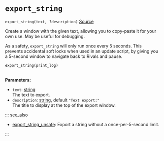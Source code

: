 # `export_string`

`export_string(text, ?description)` [Source](https://github.com/Rivals-Workshop-Community-Projects/injector-library/blob/main/inject/logging.gml)

Create a window with the given text, allowing you to copy-paste it for your own use. May be useful for debugging.

As a safety, `export_string` will only run once every 5 seconds. This prevents accidental soft locks when used in an
update script, by giving you a 5-second window to navigate back to Rivals and pause.

```gml
export_string(print_log)
```

\
**Parameters:**

- `text`: [string](/workshop_guide/programming/learning_path/data_types.md#strings-text)  \
  The text to export.
- `description`: [string](/workshop_guide/programming/learning_path/data_types.md#strings-text),
  default `"Text export:"`  \
  The title to display at the top of the export window.

::: see_also

- [export_string_unsafe](export_string_unsafe.md): Export a string without a once-per-5-second limit.

:::
